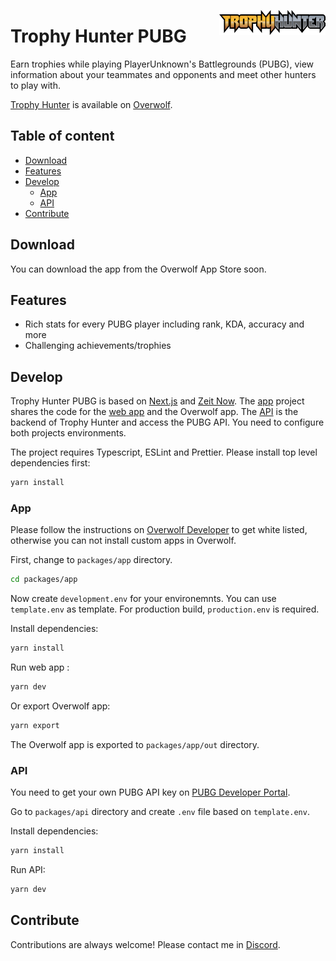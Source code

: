 <a href="https://pubg.th.gl/" target="_blank"><img src="./.github/logo.png" alt="Trophy Hunter" align="right" height="40" /></a>

# Trophy Hunter PUBG

Earn trophies while playing PlayerUnknown's Battlegrounds (PUBG), view information about your teammates and opponents and meet other hunters to play with.

[Trophy Hunter](https://pubg.th.gl/) is available on [Overwolf](https://www.overwolf.com/).

## Table of content

- [Download](#download)
- [Features](#features)
- [Develop](#develop)
  - [App](#app)
  - [API](#api)
- [Contribute](#contribute)

## Download

You can download the app from the Overwolf App Store soon.

## Features

- Rich stats for every PUBG player including rank, KDA, accuracy and more
- Challenging achievements/trophies

## Develop

Trophy Hunter PUBG is based on [Next.js](https://nextjs.org/) and [Zeit Now](https://zeit.co/docs). The [app](#app) project shares the code for the [web app](https://pubg.th.gl/) and the Overwolf app. The [API](#api) is the backend of Trophy Hunter and access the PUBG API.
You need to configure both projects environments.

The project requires Typescript, ESLint and Prettier. Please install top level dependencies first:

```sh
yarn install
```

### App

Please follow the instructions on [Overwolf Developer](http://developers.overwolf.com/documentation/odk-2-0-introduction/creating-your-first-app/) to get white listed, otherwise you can not install custom apps in Overwolf.

First, change to `packages/app` directory.

```sh
cd packages/app
```

Now create `development.env` for your environemnts. You can use `template.env` as template. For production build, `production.env` is required.

Install dependencies:

```sh
yarn install
```

Run web app :

```sh
yarn dev
```

Or export Overwolf app:

```sh
yarn export
```

The Overwolf app is exported to `packages/app/out` directory.

### API

You need to get your own PUBG API key on [PUBG Developer Portal](https://developer.playbattlegrounds.com/).

Go to `packages/api` directory and create `.env` file based on `template.env`.

Install dependencies:

```sh
yarn install
```

Run API:

```sh
yarn dev
```

## Contribute

Contributions are always welcome! Please contact me in [Discord](https://discord.gg/8NEYhR).

